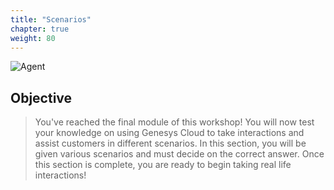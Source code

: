 ```yaml
---
title: "Scenarios"
chapter: true
weight: 80
---
```


![Agent ](/images/Knowledge.jpg)

## Objective

>You've reached the final module of this workshop! You will now test your knowledge on using Genesys Cloud to take interactions and assist customers in different scenarios. In this section, you will be given various scenarios and must decide on the correct answer. Once this section is complete, you are ready to begin taking real life interactions!









